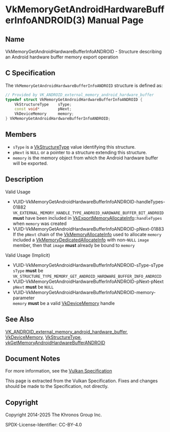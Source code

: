 # VkMemoryGetAndroidHardwareBufferInfoANDROID(3) Manual Page

## Name

VkMemoryGetAndroidHardwareBufferInfoANDROID - Structure describing an Android hardware buffer memory export operation



## [](#_c_specification)C Specification

The `VkMemoryGetAndroidHardwareBufferInfoANDROID` structure is defined as:

```c++
// Provided by VK_ANDROID_external_memory_android_hardware_buffer
typedef struct VkMemoryGetAndroidHardwareBufferInfoANDROID {
    VkStructureType    sType;
    const void*        pNext;
    VkDeviceMemory     memory;
} VkMemoryGetAndroidHardwareBufferInfoANDROID;
```

## [](#_members)Members

- `sType` is a [VkStructureType](https://registry.khronos.org/vulkan/specs/latest/man/html/VkStructureType.html) value identifying this structure.
- `pNext` is `NULL` or a pointer to a structure extending this structure.
- `memory` is the memory object from which the Android hardware buffer will be exported.

## [](#_description)Description

Valid Usage

- [](#VUID-VkMemoryGetAndroidHardwareBufferInfoANDROID-handleTypes-01882)VUID-VkMemoryGetAndroidHardwareBufferInfoANDROID-handleTypes-01882  
  `VK_EXTERNAL_MEMORY_HANDLE_TYPE_ANDROID_HARDWARE_BUFFER_BIT_ANDROID` **must** have been included in [VkExportMemoryAllocateInfo](https://registry.khronos.org/vulkan/specs/latest/man/html/VkExportMemoryAllocateInfo.html)::`handleTypes` when `memory` was created
- [](#VUID-VkMemoryGetAndroidHardwareBufferInfoANDROID-pNext-01883)VUID-VkMemoryGetAndroidHardwareBufferInfoANDROID-pNext-01883  
  If the `pNext` chain of the [VkMemoryAllocateInfo](https://registry.khronos.org/vulkan/specs/latest/man/html/VkMemoryAllocateInfo.html) used to allocate `memory` included a [VkMemoryDedicatedAllocateInfo](https://registry.khronos.org/vulkan/specs/latest/man/html/VkMemoryDedicatedAllocateInfo.html) with non-`NULL` `image` member, then that `image` **must** already be bound to `memory`

Valid Usage (Implicit)

- [](#VUID-VkMemoryGetAndroidHardwareBufferInfoANDROID-sType-sType)VUID-VkMemoryGetAndroidHardwareBufferInfoANDROID-sType-sType  
  `sType` **must** be `VK_STRUCTURE_TYPE_MEMORY_GET_ANDROID_HARDWARE_BUFFER_INFO_ANDROID`
- [](#VUID-VkMemoryGetAndroidHardwareBufferInfoANDROID-pNext-pNext)VUID-VkMemoryGetAndroidHardwareBufferInfoANDROID-pNext-pNext  
  `pNext` **must** be `NULL`
- [](#VUID-VkMemoryGetAndroidHardwareBufferInfoANDROID-memory-parameter)VUID-VkMemoryGetAndroidHardwareBufferInfoANDROID-memory-parameter  
  `memory` **must** be a valid [VkDeviceMemory](https://registry.khronos.org/vulkan/specs/latest/man/html/VkDeviceMemory.html) handle

## [](#_see_also)See Also

[VK\_ANDROID\_external\_memory\_android\_hardware\_buffer](https://registry.khronos.org/vulkan/specs/latest/man/html/VK_ANDROID_external_memory_android_hardware_buffer.html), [VkDeviceMemory](https://registry.khronos.org/vulkan/specs/latest/man/html/VkDeviceMemory.html), [VkStructureType](https://registry.khronos.org/vulkan/specs/latest/man/html/VkStructureType.html), [vkGetMemoryAndroidHardwareBufferANDROID](https://registry.khronos.org/vulkan/specs/latest/man/html/vkGetMemoryAndroidHardwareBufferANDROID.html)

## [](#_document_notes)Document Notes

For more information, see the [Vulkan Specification](https://registry.khronos.org/vulkan/specs/latest/html/vkspec.html#VkMemoryGetAndroidHardwareBufferInfoANDROID)

This page is extracted from the Vulkan Specification. Fixes and changes should be made to the Specification, not directly.

## [](#_copyright)Copyright

Copyright 2014-2025 The Khronos Group Inc.

SPDX-License-Identifier: CC-BY-4.0